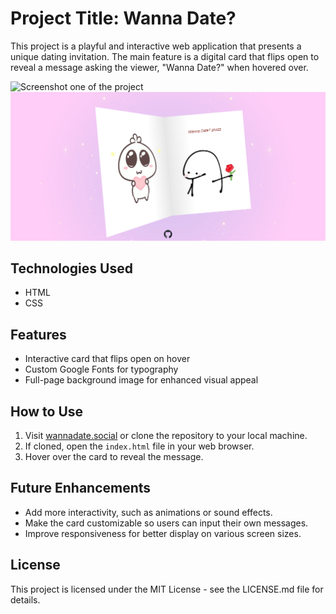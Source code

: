 # Project Title: Wanna Date?
This project is a playful and interactive web application that presents a unique dating invitation. The main feature is a digital card that flips open to reveal a message asking the viewer, "Wanna Date?" when hovered over.


![Screenshot one of the project](src/assets/Screenshot-one.png)
![Screenshot two the project](src/assets/Screenshot-two.png)


## Technologies Used

- HTML
- CSS

## Features

- Interactive card that flips open on hover
- Custom Google Fonts for typography
- Full-page background image for enhanced visual appeal

## How to Use

1. Visit [wannadate.social](http://wannadate.social) or clone the repository to your local machine.
2. If cloned, open the `index.html` file in your web browser.
3. Hover over the card to reveal the message.

## Future Enhancements

- Add more interactivity, such as animations or sound effects.
- Make the card customizable so users can input their own messages.
- Improve responsiveness for better display on various screen sizes.

## License

This project is licensed under the MIT License - see the LICENSE.md file for details.
